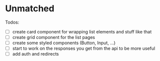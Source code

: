 # Unmatched

Todos:

- [ ] create card component for wrapping list elements and stuff like that
- [ ] create grid component for the list pages
- [ ] create some styled components (Button, Input, ...)
- [ ] start to work on the responses you get from the api to be more useful
- [ ] add auth and redirects
